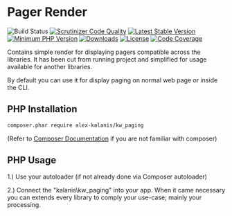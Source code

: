 Pager Render
================

![Build Status](https://github.com/alex-kalanis/kw_paging/actions/workflows/code_checks.yml/badge.svg)
[![Scrutinizer Code Quality](https://scrutinizer-ci.com/g/alex-kalanis/kw_paging/badges/quality-score.png?b=master)](https://scrutinizer-ci.com/g/alex-kalanis/kw_paging/?branch=master)
[![Latest Stable Version](https://poser.pugx.org/alex-kalanis/kw_paging/v/stable.svg?v=1)](https://packagist.org/packages/alex-kalanis/kw_paging)
[![Minimum PHP Version](https://img.shields.io/badge/php-%3E%3D%207.4-8892BF.svg)](https://php.net/)
[![Downloads](https://img.shields.io/packagist/dt/alex-kalanis/kw_paging.svg?v1)](https://packagist.org/packages/alex-kalanis/kw_paging)
[![License](https://poser.pugx.org/alex-kalanis/kw_paging/license.svg?v=1)](https://packagist.org/packages/alex-kalanis/kw_paging)
[![Code Coverage](https://scrutinizer-ci.com/g/alex-kalanis/kw_paging/badges/coverage.png?b=master&v=1)](https://scrutinizer-ci.com/g/alex-kalanis/kw_paging/?branch=master)

Contains simple render for displaying pagers compatible across the libraries.
It has been cut from running project and simplified for usage available for another
libraries.

By default you can use it for display paging on normal web page or inside the CLI.

## PHP Installation

```bash
composer.phar require alex-kalanis/kw_paging
```

(Refer to [Composer Documentation](https://github.com/composer/composer/blob/master/doc/00-intro.md#introduction) if you are not
familiar with composer)


## PHP Usage

1.) Use your autoloader (if not already done via Composer autoloader)

2.) Connect the "kalanis\kw_paging" into your app. When it came necessary
you can extends every library to comply your use-case; mainly your processing.
